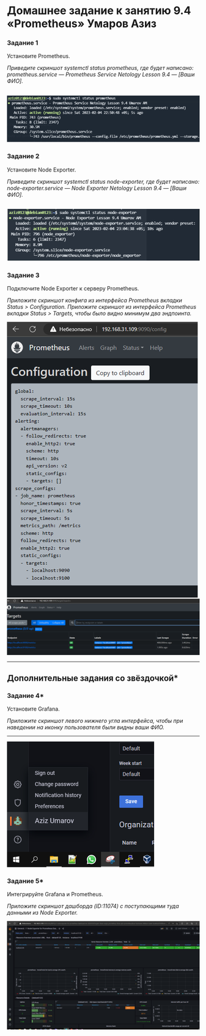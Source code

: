# Домашнее задание к занятию 9.4 «Prometheus» Умаров Азиз
### Задание 1

Установите Prometheus.

*Приведите скриншот systemctl status prometheus, где будет написано: prometheus.service — Prometheus Service Netology Lesson 9.4 — [Ваши ФИО].*

![alt text](https://github.com/UmarovAM/sys-homework/blob/540963c4fe636f7b206a1088c7400f854fd67a41/%D0%97%D0%B0%D0%B4%D0%B0%D0%BD%D0%B8%D0%B5%201.PNG)
---

### Задание 2

Установите Node Exporter.

*Приведите скриншот systemctl status node-exporter, где будет написано: node-exporter.service — Node Exporter Netology Lesson 9.4 — [Ваши ФИО].*

![alt text](https://github.com/UmarovAM/sys-homework/blob/540963c4fe636f7b206a1088c7400f854fd67a41/%D0%97%D0%B0%D0%B4%D0%B0%D0%BD%D0%B8%D0%B5%202.PNG)
---

### Задание 3

Подключите Node Exporter к серверу Prometheus.

*Приложите скриншот конфига из интерфейса Prometheus вкладки Status > Configuration.*
*Приложите скриншот из интерфейса Prometheus вкладки Status > Targets, чтобы было видно минимум два эндпоинта.*

![alt text](https://github.com/UmarovAM/sys-homework/blob/540963c4fe636f7b206a1088c7400f854fd67a41/%D0%97%D0%B0%D0%B4%D0%B0%D0%BD%D0%B8%D0%B5%203.PNG)
![alt text](https://github.com/UmarovAM/sys-homework/blob/540963c4fe636f7b206a1088c7400f854fd67a41/%D0%97%D0%B0%D0%B4%D0%B0%D0%BD%D0%B8%D0%B5%203.1.PNG)

---
## Дополнительные задания со звёздочкой*

### Задание 4*

Установите Grafana.

*Приложите скриншот левого нижнего угла интерфейса, чтобы при наведении на иконку пользователя были видны ваши ФИО.*

---
![alt text](https://github.com/UmarovAM/sys-homework/blob/540963c4fe636f7b206a1088c7400f854fd67a41/%D0%97%D0%B0%D0%B4%D0%B0%D0%BD%D0%B8%D0%B5%204.PNG)
### Задание 5*

Интегрируйте Grafana и Prometheus.

*Приложите скриншот дашборда (ID:11074) с поступающими туда данными из Node Exporter.*

![alt text](https://github.com/UmarovAM/sys-homework/blob/540963c4fe636f7b206a1088c7400f854fd67a41/%D0%97%D0%B0%D0%B4%D0%B0%D0%BD%D0%B8%D0%B5%205.PNG)
